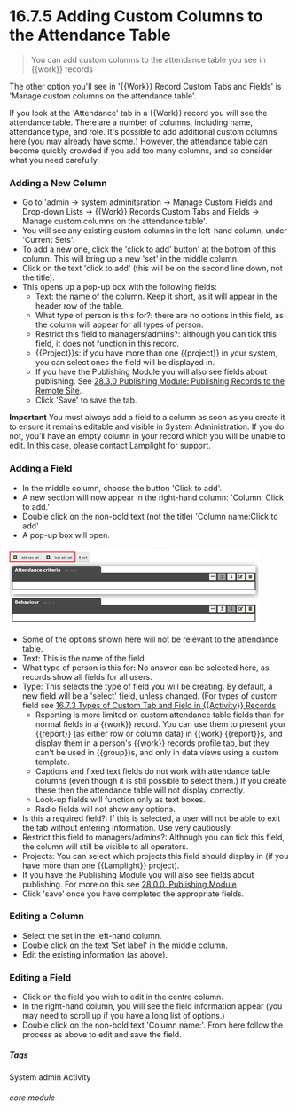 # 16.7.5 Adding Custom Columns to the Attendance Table

> You can add custom columns to the attendance table you see in {{work}} records



The other option you'll see in '{{Work}} Record Custom Tabs and Fields' is 'Manage custom columns on the attendance table'.  

If you look at the 'Attendance' tab in a {{Work}} record you will see the attendance table. There are a number of columns, including name, attendance type, and role.  It's possible to add additional custom columns here (you may already have some.) However, the attendance table can become quickly crowded if you add too many columns, and so consider what you need carefully.

### Adding a New Column
- Go to 'admin -> system adminitsration -> Manage Custom Fields and Drop-down Lists -> {{Work}} Records Custom Tabs and Fields -> Manage custom columns on the attendance table'.
- You will see any existing custom columns in the left-hand column, under 'Current Sets'.
- To add a new one, click the 'click to add' button' at the bottom of this column. This will bring up a new 'set' in the middle column.
- Click on the text 'click to add' (this will be on the second line down, not the title). 
- This opens up a pop-up box with the following fields:
   - Text: the name of the column. Keep it short, as it will appear in the header row of the table.
   - What type of person is this for?: there are no options in this field, as the column will appear for all types of person.
   - Restrict this field to managers/admins?: although you can tick this field, it does not function in this record.
   - {{Project}}s: if you have more than one {{project}} in your system, you can select ones the field will be displayed in. 
   - If you have the Publishing Module you will also see fields about publishing. See [28.3.0 Publishing Module: Publishing Records to the Remote Site](/help/index/p/28.3.0). 
   - Click 'Save' to save the tab.

**Important** You must always add a field to a column as soon as you create it to ensure it remains editable and visible in System Administration. If you do not, you'll have an empty column in your record which you will be unable to edit. In this case, please contact Lamplight for support.

### Adding a Field
- In the middle column, choose the button 'Click to add'. 
- A new section will now appear in the right-hand column: 'Column: Click to add.' 
- Double click on the non-bold text (not the title) 'Column name:Click to add'
- A pop-up box will open. 

![Custom Column Fields](16.7.5a.png)

- Some of the options shown here will not be relevant to the attendance table. 
- Text: This is the name of the field.
- What type of person is this for: No answer can be selected here, as records show all fields for all users.
- Type: This selects the type of field you will be creating. By default, a new field will be a 'select' field, unless changed. (For types of custom field see [16.7.3 Types of Custom Tab and Field in {{Activity}} Records](/help/index/p/16.7.3). 
   - Reporting is more limited on custom attendance table fields than for normal fields in a {{work}} record.  You can use them to present your {{report}} (as either row or column data) in {{work} {{report}}s, and display them in a person's {{work}} records profile tab, but they can't be used in {{group}}s, and only in data views using a custom template. 
   - Captions and fixed text fields do not work with attendance table columns (even though it is still possible to select them.) If you create these then the attendance table will not display correctly.
   - Look-up fields will function only as text boxes.
   - Radio fields will not show any options.
- Is this a required field?: If this is selected, a user will not be able to exit the tab without entering information. Use very cautiously.
- Restrict this field to managers/admins?: Although you can tick this field, the column will still be visible to all operators.
- Projects: You can select which projects this field should display in (if you have more than one {{Lamplight}} project).
- If you have the Publishing Module you will also see fields about publishing. For more on this see [28.0.0. Publishing Module](/help/index/p/28.0.0). 
- Click 'save' once you have completed the appropriate fields.

### Editing a Column
- Select the set in the left-hand column.
- Double click on the text 'Set label' in the middle column.
- Edit the existing information (as above).

### Editing a Field
- Click on the field you wish to edit in the centre column. 
- In the right-hand column, you will see the field information appear (you may need to scroll up if you have a long list of options.) 
- Double click on the non-bold text 'Column name:'. From here follow the process as above to edit and save the field.


##### Tags
System admin
Activity

###### core module
